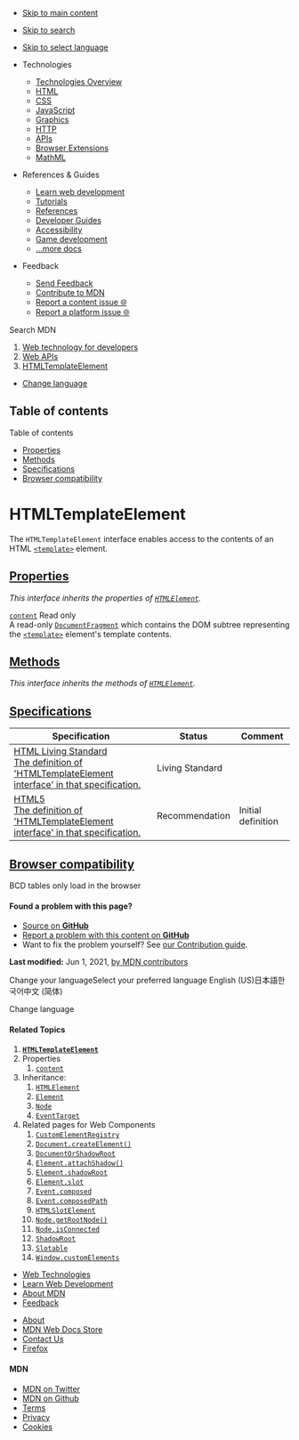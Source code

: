 -   <a href="#content" id="skip-main">Skip to main content</a>
-   <a href="#main-q" id="skip-search">Skip to search</a>
-   <a href="#select-language" id="skip-select-language">Skip to select language</a>

-   Technologies
    -   [Technologies Overview](https://developer.mozilla.org/en-US/docs/Web)
    -   [HTML](https://developer.mozilla.org/en-US/docs/Web/HTML)
    -   [CSS](https://developer.mozilla.org/en-US/docs/Web/CSS)
    -   [JavaScript](https://developer.mozilla.org/en-US/docs/Web/JavaScript)
    -   [Graphics](https://developer.mozilla.org/en-US/docs/Web/Guide/Graphics)
    -   [HTTP](https://developer.mozilla.org/en-US/docs/Web/HTTP)
    -   [APIs](https://developer.mozilla.org/en-US/docs/Web/API)
    -   [Browser Extensions](https://developer.mozilla.org/en-US/docs/Mozilla/Add-ons/WebExtensions)
    -   [MathML](https://developer.mozilla.org/en-US/docs/Web/MathML)
-   References & Guides
    -   [Learn web development](https://developer.mozilla.org/en-US/docs/Learn)
    -   [Tutorials](https://developer.mozilla.org/en-US/docs/Web/Tutorials)
    -   [References](https://developer.mozilla.org/en-US/docs/Web/Reference)
    -   [Developer Guides](https://developer.mozilla.org/en-US/docs/Web/Guide)
    -   [Accessibility](https://developer.mozilla.org/en-US/docs/Web/Accessibility)
    -   [Game development](https://developer.mozilla.org/en-US/docs/Games)
    -   [...more docs](https://developer.mozilla.org/en-US/docs/Web)
-   Feedback
    -   [Send Feedback](https://developer.mozilla.org/en-US/docs/MDN/Contribute/Feedback)
    -   [Contribute to MDN](https://developer.mozilla.org/en-US/docs/MDN/Contribute)
    -   [Report a content issue 🌐](https://github.com/mdn/content/issues/new)
    -   [Report a platform issue 🌐](https://github.com/mdn/yari/issues/new)

Search MDN

1.  <a href="https://developer.mozilla.org/en-US/docs/Web" class="breadcrumb"><span data-property="name">Web technology for developers</span></a>
2.  <a href="https://developer.mozilla.org/en-US/docs/Web/API" class="breadcrumb-penultimate"><span data-property="name">Web APIs</span></a>
3.  <a href="https://developer.mozilla.org/en-US/docs/Web/API/HTMLTemplateElement" class="breadcrumb-current-page"><span data-property="name">HTMLTemplateElement</span></a>

-   <a href="#select-language" class="language-icon"><span class="show-desktop">Change language</span></a>

Table of contents
-----------------

Table of contents

-   [Properties](#properties)
-   [Methods](#methods)
-   [Specifications](#specifications)
-   [Browser compatibility](#browser_compatibility)

HTMLTemplateElement
===================

The `HTMLTemplateElement` interface enables access to the contents of an HTML [`<template>`](https://developer.mozilla.org/en-US/docs/Web/HTML/Element/template) element.

[Properties](#properties "Permalink to Properties")
---------------------------------------------------

*This interface inherits the properties of [`HTMLElement`](https://developer.mozilla.org/en-US/docs/Web/API/HTMLElement).*

[`content`](https://developer.mozilla.org/en-US/docs/Web/API/HTMLTemplateElement/content "content") <span class="badge inline readonly" title="This value may not be changed.">Read only </span>  
A read-only [`DocumentFragment`](https://developer.mozilla.org/en-US/docs/Web/API/DocumentFragment) which contains the DOM subtree representing the [`<template>`](https://developer.mozilla.org/en-US/docs/Web/HTML/Element/template) element's template contents.

[Methods](#methods "Permalink to Methods")
------------------------------------------

*This interface inherits the methods of [`HTMLElement`](https://developer.mozilla.org/en-US/docs/Web/API/HTMLElement).*

[Specifications](#specifications "Permalink to Specifications")
---------------------------------------------------------------

<table><thead><tr class="header"><th>Specification</th><th>Status</th><th>Comment</th></tr></thead><tbody><tr class="odd"><td><a href="https://html.spec.whatwg.org/multipage/scripting.html#htmltemplateelement" class="external">HTML Living Standard<br />
<span class="small">The definition of 'HTMLTemplateElement interface' in that specification.</span></a></td><td><span class="spec-living">Living Standard</span></td><td></td></tr><tr class="even"><td><a href="https://www.w3.org/TR/html52/scripting-1.html#htmltemplateelement" class="external">HTML5<br />
<span class="small">The definition of 'HTMLTemplateElement interface' in that specification.</span></a></td><td><span class="spec-rec">Recommendation</span></td><td>Initial definition</td></tr></tbody></table>

[Browser compatibility](#browser_compatibility "Permalink to Browser compatibility")
------------------------------------------------------------------------------------

BCD tables only load in the browser

#### Found a problem with this page?

-   [Source on **GitHub**](https://github.com/mdn/content/blob/main/files/en-us/web/api/htmltemplateelement/index.html "Folder: en-us/web/api/htmltemplateelement (Opens in a new tab)")
-   [Report a problem with this content on **GitHub**](https://github.com/mdn/content/issues/new?body=MDN+URL%3A+https%3A%2F%2Fdeveloper.mozilla.org%2Fen-US%2Fdocs%2FWeb%2FAPI%2FHTMLTemplateElement%0A%0A%23%23%23%23+What+information+was+incorrect%2C+unhelpful%2C+or+incomplete%3F%0A%0A%0A%23%23%23%23+Specific+section+or+headline%3F%0A%0A%0A%23%23%23%23+What+did+you+expect+to+see%3F%0A%0A%0A%23%23%23%23+Did+you+test+this%3F+If+so%2C+how%3F%0A%0A%0A%3C%21--+Do+not+make+changes+below+this+line+--%3E%0A%3Cdetails%3E%0A%3Csummary%3EMDN+Content+page+report+details%3C%2Fsummary%3E%0A%0A*+Folder%3A+%60en-us%2Fweb%2Fapi%2Fhtmltemplateelement%60%0A*+MDN+URL%3A+https%3A%2F%2Fdeveloper.mozilla.org%2Fen-US%2Fdocs%2FWeb%2FAPI%2FHTMLTemplateElement%0A*+GitHub+URL%3A+https%3A%2F%2Fgithub.com%2Fmdn%2Fcontent%2Fblob%2Fmain%2Ffiles%2Fen-us%2Fweb%2Fapi%2Fhtmltemplateelement%2Findex.html%0A*+Last+commit%3A+https%3A%2F%2Fgithub.com%2Fmdn%2Fcontent%2Fcommit%2Fcb20a8045f6cbdbd224b1068e46c8644470dd8c3%0A*+Document+last+modified%3A+2021-06-01T09%3A10%3A31.000Z%0A%0A%3C%2Fdetails%3E&title=Issue+with+%22HTMLTemplateElement%22%3A+%28short+summary+here+please%29&labels=Content%3AWebAPI%2Cneeds-triage "This will take you to https://github.com/mdn/content to file a new issue")
-   Want to fix the problem yourself? See [our Contribution guide](https://github.com/mdn/content/blob/main/README.md).

**Last modified:** Jun 1, 2021, [by MDN contributors](https://developer.mozilla.org/en-US/docs/Web/API/HTMLTemplateElement/contributors.txt)

Change your languageSelect your preferred language English (US)日本語한국어中文 (简体)

Change language

#### Related Topics

1.  **[`HTMLTemplateElement`](https://developer.mozilla.org/en-US/docs/Web/API/HTMLTemplateElement)**
2.  Properties
    1.  [`content`](https://developer.mozilla.org/en-US/docs/Web/API/HTMLTemplateElement/content)
3.  Inheritance:
    1.  [`HTMLElement`](https://developer.mozilla.org/en-US/docs/Web/API/HTMLElement)
    2.  [`Element`](https://developer.mozilla.org/en-US/docs/Web/API/Element)
    3.  [`Node`](https://developer.mozilla.org/en-US/docs/Web/API/Node)
    4.  [`EventTarget`](https://developer.mozilla.org/en-US/docs/Web/API/EventTarget)
4.  Related pages for Web Components
    1.  [`CustomElementRegistry`](https://developer.mozilla.org/en-US/docs/Web/API/CustomElementRegistry)
    2.  [`Document.createElement()`](https://developer.mozilla.org/en-US/docs/Web/API/Document/createElement)
    3.  [`DocumentOrShadowRoot`](https://developer.mozilla.org/en-US/docs/Web/API/DocumentOrShadowRoot)
    4.  [`Element.attachShadow()`](https://developer.mozilla.org/en-US/docs/Web/API/Element/attachShadow)
    5.  [`Element.shadowRoot`](https://developer.mozilla.org/en-US/docs/Web/API/Element/shadowRoot)
    6.  [`Element.slot`](https://developer.mozilla.org/en-US/docs/Web/API/Element/slot)
    7.  [`Event.composed`](https://developer.mozilla.org/en-US/docs/Web/API/Event/composed)
    8.  [`Event.composedPath`](https://developer.mozilla.org/en-US/docs/Web/API/Event/composedPath)
    9.  [`HTMLSlotElement`](https://developer.mozilla.org/en-US/docs/Web/API/HTMLSlotElement)
    10. [`Node.getRootNode()`](https://developer.mozilla.org/en-US/docs/Web/API/Node/getRootNode)
    11. [`Node.isConnected`](https://developer.mozilla.org/en-US/docs/Web/API/Node/isConnected)
    12. [`ShadowRoot`](https://developer.mozilla.org/en-US/docs/Web/API/ShadowRoot)
    13. [`Slotable`](https://developer.mozilla.org/en-US/docs/Web/API/Slotable)
    14. [`Window.customElements`](https://developer.mozilla.org/en-US/docs/Web/API/Window/customElements)

-   [Web Technologies](https://developer.mozilla.org/en-US/docs/Web)
-   [Learn Web Development](https://developer.mozilla.org/en-US/docs/Learn)
-   [About MDN](https://developer.mozilla.org/en-US/docs/MDN/About)
-   [Feedback](https://developer.mozilla.org/en-US/docs/MDN/Feedback)

<!-- -->

-   [About](https://www.mozilla.org/about/)
-   [MDN Web Docs Store](https://shop.spreadshirt.com/mdn-store/)
-   [Contact Us](https://www.mozilla.org/contact/)
-   [Firefox](https://www.mozilla.org/firefox/?utm_source=developer.mozilla.org&utm_campaign=footer&utm_medium=referral)

#### MDN

-   <a href="https://twitter.com/mozdevnet" class="social-icon twitter"><span class="visually-hidden">MDN on Twitter</span></a>
-   <a href="https://github.com/mdn/" class="social-icon github"><span class="visually-hidden">MDN on Github</span></a>
-   [Terms](https://www.mozilla.org/about/legal/terms/mozilla)
-   [Privacy](https://www.mozilla.org/privacy/websites/)
-   [Cookies](https://www.mozilla.org/privacy/websites/#cookies)
